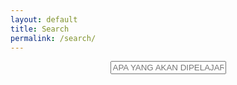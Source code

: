 ```yaml
---
layout: default
title: Search
permalink: /search/
---
```

<article class="post">

  <header class="post-header">
    <form action="/search" method="get">
      <section class="search-area">      
        <input type="text" name="q" class="search-box page-search-box" placeholder="APA YANG AKAN DIPELAJARI?" id="search-box">
      </section>
    </form>
  </header>

  <div class="post-content" id="search-results"></div>

</article>

<script>
  {% assign oop_php = site.object-oriented-php  %}
  {% assign series = site.pages | where: "layout", "series" %}
  {% assign episodes = site.pages | where: "layout", "episode" %}
  {% assign skills = site.pages | where: "layout", "skill" %}
  {% assign posts = oop_php | concat: series | concat: episodes | concat: skills %}
  window.store = {
    {% for post in posts %}
      "{{ post.url | slugify }}": {
        "title": "{{ post.title | xml_escape }}",
        "author": "{{ post.author | xml_escape }}",
        "category": "{{ post.category | xml_escape }}",
        "content": {{ post.content | strip_html | markdownify | strip_newlines | jsonify }},
        "url": "{{ post.url | xml_escape }}"
      }
      {% unless forloop.last %},{% endunless %}
    {% endfor %}
  };
</script>
<script src="/assets/js/search.min.js"></script>